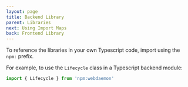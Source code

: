 ```yaml
---
layout: page
title: Backend Library
parent: Libraries
next: Using Import Maps
back: Frontend Library
---
```

To reference the libraries in your own Typescript code, import using the `npm:` prefix.

For example, to use the `Lifecycle` class in a Typescript backend module:

```typescript
import { Lifecycle } from 'npm:webdaemon'
```
